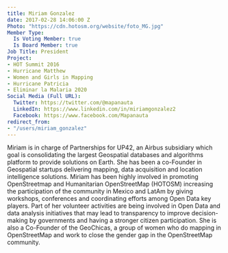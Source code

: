 ```yaml
---
title: Miriam Gonzalez
date: 2017-02-28 14:06:00 Z
Photo: "https://cdn.hotosm.org/website/foto_MG.jpg"
Member Type:
  Is Voting Member: true
  Is Board Member: true
Job Title: President
Project:
- HOT Summit 2016
- Hurricane Matthew
- Women and Girls in Mapping
- Hurricane Patricia
- Eliminar la Malaria 2020
Social Media (Full URL):
  Twitter: https://twitter.com/@mapanauta
  LinkedIn: https://www.linkedin.com/in/miriamgonzalez2
  Facebook: https://www.facebook.com/Mapanauta
redirect_from:
- "/users/miriam_gonzalez"
---
```


Miriam is in charge of Partnerships for UP42, an Airbus subsidiary which goal is consolidating the largest Geospatial databases and algorithms platform to provide solutions on Earth. She has been a co-Founder  in Geospatial startups delivering mapping, data acquisition and location intelligence solutions. Miriam has been highly involved in promoting OpenStreetmap and Humanitarian OpenStreetMap (HOTOSM) increasing the participation of the community in Mexico and LatAm by giving workshops, conferences and coordinating efforts among Open Data key players. Part of her volunteer activities are being involved in Open Data and data analysis initiatives that may lead to transparency to improve decision-making by governments and having a stronger citizen participation. She is also a Co-Founder of the GeoChicas, a group of women who do mapping in OpenStreetMap and work to close the gender gap in the OpenStreetMap community.